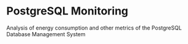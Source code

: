 # PostgreSQL Monitoring

Analysis of energy consumption and other metrics of the PostgreSQL Database Management System